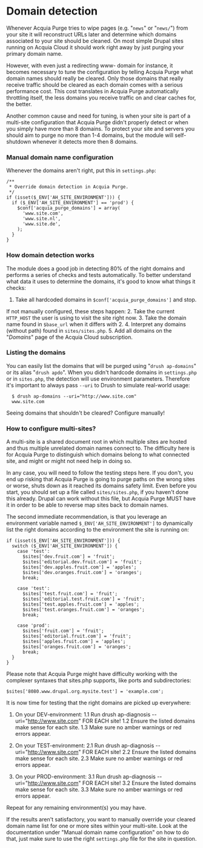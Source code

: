 [//]: # ( clear&&curl -s -F input_files[]=@DOMAINS.md -F from=markdown -F to=html http://c.docverter.com/convert|tail -n+11|head -n-2 )
[//]: # ( curl -s -F input_files[]=@DOMAINS.md -F from=markdown -F to=pdf http://c.docverter.com/convert>PROJECTPAGE.pdf )

# Domain detection

Whenever Acquia Purge tries to wipe pages (e.g. "``news``" or "``news/``") from
your site it will reconstruct URLs later and determine which domains associated
to your site should be cleaned. On most simple Drupal sites running on Acquia
Cloud it should work right away by just purging your primary domain name.

However, with even just a redirecting www- domain for instance, it becomes
necessary to tune the configuration by telling Acquia Purge what domain names
should really be cleared. Only those domains that really receive traffic should
be cleared as each domain comes with a serious performance cost. This cost
translates in Acquia Purge automatically throttling itself, the less domains
you receive traffic on and clear caches for, the better.

Another common cause and need for tuning, is when your site is part of a
multi-site configuration that Acquia Purge didn't properly detect or when you
simply have more than 8 domains. To protect your site and servers you should
aim to purge no more than 1-4 domains, but the module will self-shutdown
whenever it detects more then 8 domains.

### Manual domain name configuration

Whenever the domains aren't right, put this in ``settings.php``:

```
/**
 * Override domain detection in Acquia Purge.
 */
if (isset($_ENV['AH_SITE_ENVIRONMENT'])) {
  if ($_ENV['AH_SITE_ENVIRONMENT'] == 'prod') {
    $conf['acquia_purge_domains'] = array(
      'www.site.com',
      'www.site.nl',
      'www.site.de',
    );
  }
}
```

### How domain detection works

The module does a good job in detecting 80% of the right domains and performs a
series of checks and tests automatically. To better understand what data it uses
to determine the domains, it's good to know what things it checks:

1. Take all hardcoded domains in ``$conf['acquia_purge_domains']`` and stop.

If not manually configured, these steps happen:
2. Take the current ``HTTP_HOST`` the user is using to visit the site right now.
3. Take the domain name found in ``$base_url`` when it differs with 2.
4. Interpret any domains (without path) found in ``sites/sites.php``.
5. Add all domains on the "_Domains_" page of the Acquia Cloud subscription.

### Listing the domains

You can easily list the domains that will be purged using "``drush ap-domains``"
or its alias "``drush apdo``". When you didn't hardcode domains in
``settings.php`` or in ``sites.php``, the detection will use environment
parameters. Therefore it's important to always pass ``--uri`` to Drush to
simulate real-world usage:

```
  $ drush ap-domains --uri="http://www.site.com"
  www.site.com
```

Seeing domains that shouldn't be cleared? Configure manually!

### How to configure multi-sites?

A multi-site is a shared document root in which multiple sites are hosted and
thus multiple unrelated domain names connect to. The difficulty here is for
Acquia Purge to distinguish which domains belong to what connected site, and
might or might not need help in doing so.

In any case, you will need to follow the testing steps here. If you don't, you
end up risking that Acquia Purge is going to purge paths on the wrong sites or
worse, shuts down as it reached its domains safety limit. Even before you start,
you should set up a file called ``sites/sites.php``, if you haven't done this
already. Drupal can work without this file, but Acquia Purge MUST have it in
order to be able to reverse map sites back to domain names.

The second immediate recommendation, is that you leverage an environment
variable named ``$_ENV['AH_SITE_ENVIRONMENT']`` to dynamically list the right
domains according to the environment the site is running on:

```
if (isset($_ENV['AH_SITE_ENVIRONMENT'])) {
  switch ($_ENV['AH_SITE_ENVIRONMENT']) {
    case 'test':
      $sites['dev.fruit.com'] = 'fruit';
      $sites['editorial.dev.fruit.com'] = 'fruit';
      $sites['dev.apples.fruit.com'] = 'apples';
      $sites['dev.oranges.fruit.com'] = 'oranges';
      break;

    case 'test':
      $sites['test.fruit.com'] = 'fruit';
      $sites['editorial.test.fruit.com'] = 'fruit';
      $sites['test.apples.fruit.com'] = 'apples';
      $sites['test.oranges.fruit.com'] = 'oranges';
      break;

    case 'prod':
      $sites['fruit.com'] = 'fruit';
      $sites['editorial.fruit.com'] = 'fruit';
      $sites['apples.fruit.com'] = 'apples';
      $sites['oranges.fruit.com'] = 'oranges';
      break;
  }
}
```

Please note that Acquia Purge might have difficulty working with the complexer
syntaxes that sites.php supports, like ports and subdirectories:

```
$sites['8080.www.drupal.org.mysite.test'] = 'example.com';
```

It is now time for testing that the right domains are picked up everywhere:

1. On your DEV-environment:
1.1 Run drush ap-diagnosis --uri="http://www.site.com" FOR EACH site!
1.2 Ensure the listed domains make sense for each site.
1.3 Make sure no amber warnings or red errors appear.

2. On your TEST-environment:
2.1 Run drush ap-diagnosis --uri="http://www.site.com" FOR EACH site!
2.2 Ensure the listed domains make sense for each site.
2.3 Make sure no amber warnings or red errors appear.

3. On your PROD-environment:
3.1 Run drush ap-diagnosis --uri="http://www.site.com" FOR EACH site!
3.2 Ensure the listed domains make sense for each site.
3.3 Make sure no amber warnings or red errors appear.

Repeat for any remaining environment(s) you may have.

If the results aren't satisfactory, you want to manually override your cleared
domain name list for one or more sites within your multi-site. Look at the
documentation under "Manual domain name configuration" on how to do that, just
make sure to use the right ``settings.php`` file for the site in question.
